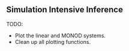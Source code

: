 ## Simulation Intensive Inference

TODO: 
 - Plot the linear and MONOD systems.
 - Clean up all plotting functions.